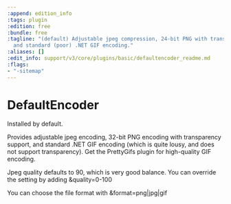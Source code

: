 ```yaml
---
:append: edition_info
:tags: plugin
:edition: free
:bundle: free
:tagline: "(default) Adjustable jpeg compression, 24-bit PNG with transparency support,
  and standard (poor) .NET GIF encoding."
:aliases: []
:edit_info: support/v3/core/plugins/basic/defaultencoder_readme.md
:flags:
- "-sitemap"
---
```


# DefaultEncoder

Installed by default. 

Provides adjustable jpeg encoding, 32-bit PNG encoding with transparency support, and standard .NET GIF encoding (which is quite lousy, and does not support transparency). Get the PrettyGifs plugin for high-quality GIF encoding.

Jpeg quality defaults to 90, which is very good balance. You can override the setting by adding &quality=0-100

You can choose the file format with &format=png|jpg|gif
